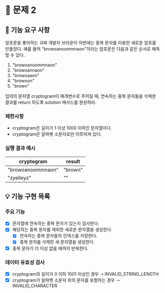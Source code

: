 # 📁 문제 2

## 🚀 기능 요구 사항

암호문을 좋아하는 괴짜 개발자 브라운이 이번에는 중복 문자를 이용한 새로운 암호를 만들었다. 예를 들어 "browoanoommnaon"이라는 암호문은 다음과 같은 순서로 해독할 수 있다.

1. "browoanoommnaon"
2. "browoannaon"
3. "browoaaon"
4. "browoon"
5. "brown"

임의의 문자열 cryptogram이 매개변수로 주어질 때, 연속하는 중복 문자들을 삭제한 결과를 return 하도록 solution 메서드를 완성하라.

### 제한사항

- cryptogram은 길이가 1 이상 1000 이하인 문자열이다.
- cryptogram은 알파벳 소문자로만 이루어져 있다.

### 실행 결과 예시

| cryptogram | result |
| --- | --- |
| "browoanoommnaon" | "brown" |
| "zyelleyz" | "" |

## 💡 기능 구현 목록

### 주요 기능
- [x] 문자열에 연속하는 중복 문자가 있는지 검사한다.
- [x] 해당하는 중복 문자를 제외한 새로운 문자열을 생성한다.
  - [x] 연속하는 중복 문자들의 인덱스를 저장한다.
  - [x] 중복 문자를 삭제한 새 문자열을 생성한다.
- [x] 중복 문자가 더 이상 없을 때까지 반복한다.

### 데이터 유효성 검사
- [x] cryptogram의 길이가 0 이하 1001 이상인 경우 ➝ INVALID_STRING_LENGTH
- [x] cryptogram가 알파벳 소문자 외의 문자를 포함하는 경우 ➝ INVALID_CHARACTER